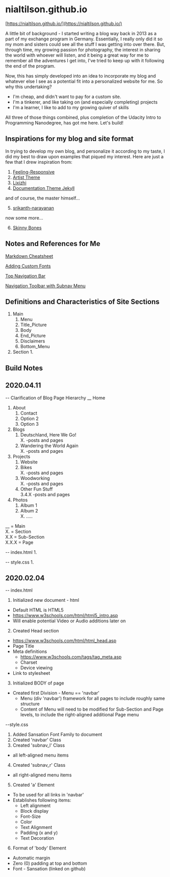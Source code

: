 # nialtilson.github.io

[https://nialtilson.github.io/](https://nialtilson.github.io/)

A little bit of background - I started writing a blog way back in 2013 as a part of my exchange program in Germany. Essentially, I really only did it so my mom and sisters could see all the stuff I was getting into over there. But, through time, my growing passion for photography, the interest in sharing the world with whoever will listen, and it being a great way for me to remember all the adventures I get into, I've tried to keep up with it following the end of the program.

Now, this has simply developed into an idea to incorporate my blog and whatever else I see as a potential fit into a personalized website for me. So why this undertaking?
  * I'm cheap, and didn't want to pay for a custom site.
  * I'm a tinkerer, and like taking on (and especially completing) projects
  * I'm a learner, I like to add to my growing quiver of skills

All three of those things combined, plus completion of the Udacity Intro to Programming Nanodegree, has got me here. Let's build!

## Inspirations for my blog and site format
In trying to develop my own blog, and personalize it according to my taste, I did my best to draw upon examples that piqued my interest. Here are just a few that I drew inspiration from:
1. [Feeling-Responsive](https://github.com/Phlow/feeling-responsive)
2. [Artist Theme](http://ninapetrop.github.io/Artist-Theme/)
3. [Lixizhi](https://github.com/lixizhi/lixizhi.github.io)
4. [Documentation Theme Jekyll](https://idratherbewriting.com/documentation-theme-jekyll/)

and of course, the master himself...

5. [srikanth-narayanan](https://github.com/srikanth-narayanan/srikanth-narayanan.github.io)

now some more...

6. [Skinny Bones](https://mmistakes.github.io/skinny-bones-jekyll/articles/)


## Notes and References for Me
[Markdown Cheatsheet](https://github.com/adam-p/markdown-here/wiki/Markdown-Cheatsheet)

[Adding Custom Fonts](https://www.pagecloud.com/blog/how-to-add-custom-fonts-to-any-website)

[Top Navigation Bar](https://www.w3schools.com/howto/howto_js_topnav.asp)

[Navigation Toolbar with Subnav Menu](https://www.w3schools.com/howto/howto_css_subnav.asp)

## Definitions and Characteristics of Site Sections
1. Main
   1. Menu
   2. Title_Picture
   3. Body
   4. End_Picture
   5. Disclaimers
   6. Bottom_Menu
2. Section
   1. 


## Build Notes
## 2020.04.11
-- Clarification of Blog Page Hierarchy
  __ Home
  1. About
     1. Contact
     2. Option 2
     3. Option 3
  2. Blogs
     1. Deutschland, Here We Go!\
        X. -posts and pages
     2. Wandering the World Again\
        X. -posts and pages
  3. Projects
     1. Website
     2. Bikes\
        X. -posts and pages
     3. Woodworking\
        X. -posts and pages
     4. Other Fun Stuff\
        3.4.X -posts and pages
  4. Photos
     1. Album 1
     2. Album 2\
     X. .....

  __    = Main\
  X.    = Section\
  X.X   = Sub-Section\
  X.X.X = Page

-- index.html
1.


-- style.css
1.


## 2020.02.04
-- index.html
1. Initialized new document - html
  * Default HTML is HTML5
  * https://www.w3schools.com/html/html5_intro.asp
  * Will enable potential Video or Audio additions later on
2. Created Head section
  * https://www.w3schools.com/html/html_head.asp
  * Page Title
  * Meta definitions
    * https://www.w3schools.com/tags/tag_meta.asp
    * Charset
    * Device viewing
  * Link to stylesheet
3. Initialized BODY of page
  * Created first Division - Menu == 'navbar'
    * Menu (div 'navbar') framework for all pages to include roughly same structure
    * Content of Menu will need to be modified for Sub-Section and Page levels, to include the right-aligned additional Page menu


--style.css
1. Added Sansation Font Family to document
2. Created 'navbar' Class
3. Created 'subnav_l' Class
  * all left-aligned menu items
4. Created 'subnav_r' Class
  * all right-aligned menu items
5. Created 'a' Element
  * To be used for all links in 'navbar'
  * Establishes following items:
    * Left alignment
    * Block display
    * Font-Size
    * Color
    * Text Alignment
    * Padding (x and y)
    * Text Decoration
6. Format of 'body' Element
  * Automatic margin
  * Zero (0) padding at top and bottom
  * Font - Sansation (linked on github)
